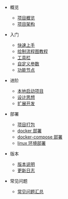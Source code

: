 - 概览

  - [项目概览](introduce/overview.md)
  - [项目架构](introduce/architecture.md)

- 入门

  - [快速上手](getting-started/quick-start.md)
  - [绘制流程图教程](getting-started/flow-editor.md)
  - [工具栏](getting-started/flow-toolbar.md)
  - [自定义参数](getting-started/custom-params.md)
  - [功能节点](getting-started/flow-node.md)

- 进阶

  - [本地启动项目](advanced/local-start.md)
  - [设计思想](advanced/design-philosophy.md)
  - [扩展开发](advanced/extend-dev.md)

- 部署

  - [项目打包](deploy/packaging.md)
  - [docker 部署](deploy/docker.md)
  - [docker-compose 部署](deploy/docker-compose.md)
  - [linux 环境部署](deploy/linux.md)

- 版本

  - [版本说明](version/version.md)
  - [更新日志](version/changelog.md)

- 常见问题

  - [常见问题汇总](issues/issues.md)
